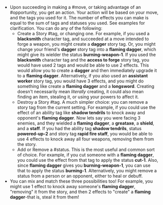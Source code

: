 - Upon succeeding in making a #move, or taking advantage of an #opportunity, you get an action. Your action will be based on your move, and the tags you used for it. The number of effects you can make is equal to the sum of tags and statuses you used. See examples for clarification. You can do any of the following:
	- Create a Story #tag, or changing one. For example, if you used a **blacksmith** character tag, and succeeded at a move intended to forge a weapon, you might create a **dagger** story tag. Or, you might change your friend's **dagger** story tag into a **flaming dagger**, which might give its wielder the status **burning-weapon-1**. If you used the **blacksmith** character tag and the **access to forge** story tag, you would have used 2 tags and would be able to use 2 effects. This would allow you to create a **dagger** and then immediately upgrade it to a **flaming dagger**. Alternatively, if you also used an **assistant worker** story tag, you would have 3 effects, and you might do something like create a **flaming dagger** and a **longsword**. Creating doesn't necessarily mean *literally* creating, it could also mean finding an item, stealing it, or using your powers to affect it.
	- Destroy a Story #tag. A much simpler choice: you can remove a story tag from the current setting. For example, if you could use the effect of an ability tag like **shadow tendrils** to knock away and opponent's **flaming dagger**. Now lets say you were facing 3 enemies, and they wielded a **flaming dagger**, a **greataxe**, a **shield**, and a **staff**. If you had the ability tag **shadow tendrils**, status **powered-up-2** and story tag **rapid fire staff**, you would be able to use 4 effects to knock away all four weapons, removing them from the story.
	- Add or Remove a #status. This is the most useful and common sort of choice. For example, if you cut someone with a **flaming dagger**, you could use the effect from that tag to apply the status **cut-1**. Also, since **flaming dagger** gives you **burning-weapon-1**, you can use that to apply the status **burning-1**. Alternatively, you might remove a status from a person or an opponent, either to heal or debuff.
- You can mix and match these three possibilities too! For example, you might use 1 effect to knock away someone's **flaming dagger**, "removing" it from the story, and then 2 effects to "create" a **flaming dagger**-that is, steal it from them!